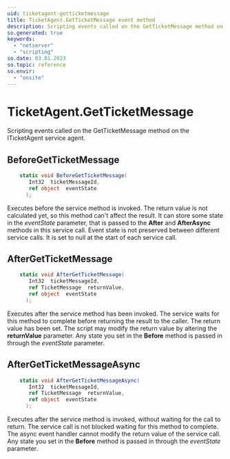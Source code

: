 ```yaml
---
uid: ticketagent-getticketmessage
title: TicketAgent.GetTicketMessage event method
description: Scripting events called on the GetTicketMessage method on the TicketAgent service agent.
so.generated: true
keywords:
  - "netserver"
  - "scripting"
so.date: 03.01.2023
so.topic: reference
so.envir:
  - "onsite"
---
```

# TicketAgent.GetTicketMessage

Scripting events called on the <see cref='M:SuperOffice.CRM.Services.ITicketAgent.GetTicketMessage'>GetTicketMessage</see> method on the <see cref='ITicketAgent'>ITicketAgent</see>  service agent.

## BeforeGetTicketMessage
```cs
    static void BeforeGetTicketMessage(
       Int32  ticketMessageId,
       ref object  eventState
      );
```
Executes before the service method is invoked.
The return value is not calculated yet, so this method can't affect the result.
It can store some state in the *eventState* parameter, that is passed to the **After** and **AfterAsync** methods in this service call.
Event state is not preserved between different service calls. It is set to null at the start of each service call.
## AfterGetTicketMessage
```cs
    static void AfterGetTicketMessage(
       Int32  ticketMessageId,
       ref TicketMessage  returnValue,
       ref object  eventState
      );
```
Executes after the service method has been invoked. The service waits for this method to complete before returning the result to the caller.
The return value has been set. The script may modify the return value by altering the **returnValue** parameter.
Any state you set in the **Before** method is passed in through the *eventState* parameter.
## AfterGetTicketMessageAsync
```cs
    static void AfterGetTicketMessageAsync(
       Int32  ticketMessageId,
       ref TicketMessage  returnValue,
       ref object  eventState
      );
```
Executes after the service method is invoked, without waiting for the call to return.
The service call is not blocked waiting for this method to complete.
The async event handler cannot modify the return value of the service call.
Any state you set in the **Before** method is passed in through the *eventState* parameter.

